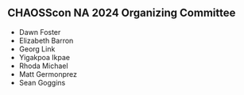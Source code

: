 ## CHAOSScon NA 2024 Organizing Committee

* Dawn Foster
* Elizabeth Barron
* Georg Link
* Yigakpoa Ikpae
* Rhoda Michael
* Matt Germonprez
* Sean Goggins

